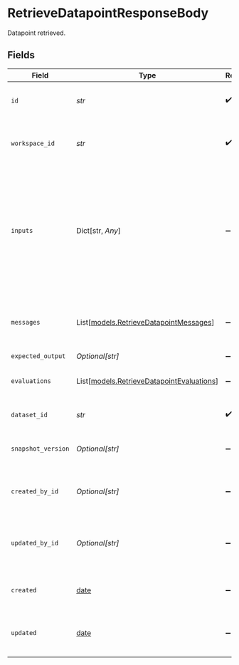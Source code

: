 # RetrieveDatapointResponseBody

Datapoint retrieved.


## Fields

| Field                                                                                                                                          | Type                                                                                                                                           | Required                                                                                                                                       | Description                                                                                                                                    |
| ---------------------------------------------------------------------------------------------------------------------------------------------- | ---------------------------------------------------------------------------------------------------------------------------------------------- | ---------------------------------------------------------------------------------------------------------------------------------------------- | ---------------------------------------------------------------------------------------------------------------------------------------------- |
| `id`                                                                                                                                           | *str*                                                                                                                                          | :heavy_check_mark:                                                                                                                             | The unique identifier of the dataset item                                                                                                      |
| `workspace_id`                                                                                                                                 | *str*                                                                                                                                          | :heavy_check_mark:                                                                                                                             | The unique identifier of the workspace it belongs to                                                                                           |
| `inputs`                                                                                                                                       | Dict[str, *Any*]                                                                                                                               | :heavy_minus_sign:                                                                                                                             | The inputs of the dataset. Key value pairs where the key is the input name and the value is the input value. Nested objects are not supported. |
| `messages`                                                                                                                                     | List[[models.RetrieveDatapointMessages](../models/retrievedatapointmessages.md)]                                                               | :heavy_minus_sign:                                                                                                                             | A list of messages comprising the conversation so far                                                                                          |
| `expected_output`                                                                                                                              | *Optional[str]*                                                                                                                                | :heavy_minus_sign:                                                                                                                             | N/A                                                                                                                                            |
| `evaluations`                                                                                                                                  | List[[models.RetrieveDatapointEvaluations](../models/retrievedatapointevaluations.md)]                                                         | :heavy_minus_sign:                                                                                                                             | Evaluations associated with the datapoint                                                                                                      |
| `dataset_id`                                                                                                                                   | *str*                                                                                                                                          | :heavy_check_mark:                                                                                                                             | The unique identifier of the dataset                                                                                                           |
| `snapshot_version`                                                                                                                             | *Optional[str]*                                                                                                                                | :heavy_minus_sign:                                                                                                                             | The version of the dataset snapshot                                                                                                            |
| `created_by_id`                                                                                                                                | *Optional[str]*                                                                                                                                | :heavy_minus_sign:                                                                                                                             | The unique identifier of the user who created the dataset                                                                                      |
| `updated_by_id`                                                                                                                                | *Optional[str]*                                                                                                                                | :heavy_minus_sign:                                                                                                                             | The unique identifier of the user who last updated the dataset                                                                                 |
| `created`                                                                                                                                      | [date](https://docs.python.org/3/library/datetime.html#date-objects)                                                                           | :heavy_minus_sign:                                                                                                                             | The date and time the resource was created                                                                                                     |
| `updated`                                                                                                                                      | [date](https://docs.python.org/3/library/datetime.html#date-objects)                                                                           | :heavy_minus_sign:                                                                                                                             | The date and time the resource was last updated                                                                                                |